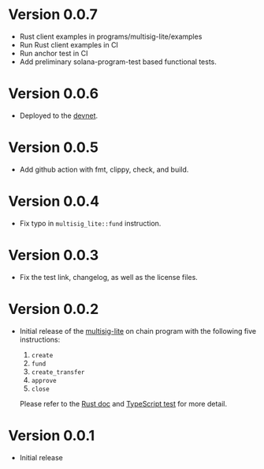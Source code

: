 # Version 0.0.7

- Rust client examples in programs/multisig-lite/examples
- Run Rust client examples in CI
- Run anchor test in CI
- Add preliminary solana-program-test based functional tests.

# Version 0.0.6

- Deployed to the [devnet].

[devnet]: https://explorer.solana.com/address/Ecycmji8eeggXrA3rD2cdEHpHDnP4btvVfcyTBS9cG9t?cluster=devnet

# Version 0.0.5

- Add github action with fmt, clippy, check, and build.

# Version 0.0.4

- Fix typo in `multisig_lite::fund` instruction.

# Version 0.0.3

- Fix the test link, changelog, as well as the license files.

# Version 0.0.2

[multisig-lite]: programs/multisig-lite
[rust doc]: https://docs.rs/multisig-lite
[typescript test]: tests/multisig-lite.ts

- Initial release of the [multisig-lite] on chain program
  with the following five instructions:

  1. `create`
  2. `fund`
  3. `create_transfer`
  4. `approve`
  5. `close`

  Please refer to the [Rust doc] and [TypeScript test] for more detail.

# Version 0.0.1

- Initial release
